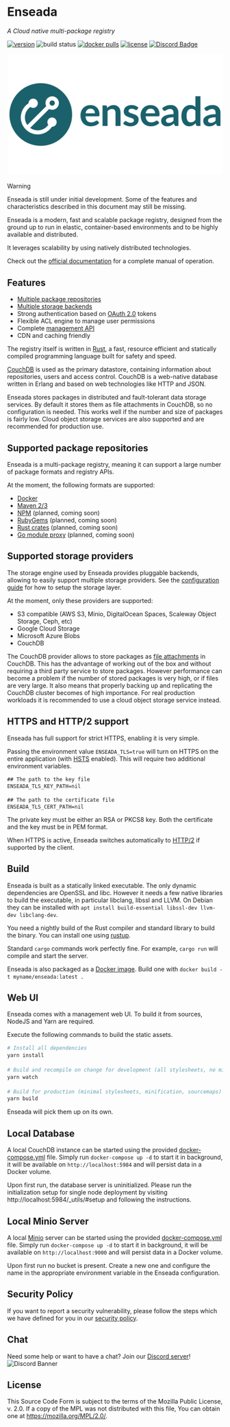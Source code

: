 # Enseada
*A Cloud native multi-package registry*
  
[![version](https://img.shields.io/github/v/release/enseadaio/enseada?sort=semver)](https://github.com/enseadaio/enseada/releases/latest)
![build status](https://github.com/enseadaio/enseada/workflows/master/badge.svg)
[![docker pulls](https://img.shields.io/docker/pulls/enseada/enseada)](https://hub.docker.com/r/enseada/enseada)
[![license](https://img.shields.io/github/license/enseadaio/enseada)](./LICENSE)
[![Discord Badge](https://discordapp.com/api/guilds/667303788532465665/widget.png?style=shield)](https://discord.gg/A34Qt8A)

![logo](./.github/logo-white.png)

>[!WARNING]
>Enseada is still under initial development. Some of the features and characteristics
>described in this document may still be missing. 

Enseada is a modern, fast and scalable package registry, designed from the ground up to run in elastic, container-based environments and to be highly available and distributed.

It leverages scalability by using natively distributed technologies.

Check out the [official documentation](https://docs.enseada.io) for a complete manual of operation.

## Features

- [Multiple package repositories](#supported-package-repositories)
- [Multiple storage backends](#supported-storage-providers)
- Strong authentication based on [OAuth 2.0](https://auth0.com/docs/protocols/oauth2) tokens
- Flexible ACL engine to manage user permissions 
- Complete [management API](https://docs.enseada.io/developers/apis.html)
- CDN and caching friendly

The registry itself is written in [Rust](https://rust-lang.org/), a fast, resource efficient and statically compiled programming language
built for safety and speed.

[CouchDB](https://couchdb.apache.org/) is used as the primary datastore, containing information about
repositories, users and access control. CouchDB is a web-native database written in Erlang and based on web technologies
like HTTP and JSON.

Enseada stores packages in distributed and fault-tolerant data storage services. By default it stores them as file attachments
in CouchDB, so no configuration is needed. This works well if the number and size of packages is fairly low.
Cloud object storage services are also supported and are recommended for production use.


## Supported package repositories

Enseada is a multi-package registry, meaning it can support a large number of package
formats and registry APIs.

At the moment, the following formats are supported:

- [Docker](https://docs.docker.com/registry/spec/api/)
- [Maven 2/3](https://maven.apache.org/guides/introduction/introduction-to-repositories.html)
- [NPM](https://github.com/npm/registry/blob/master/docs/REGISTRY-API.md) (planned, coming soon)
- [RubyGems](https://rubygems.org) (planned, coming soon)
- [Rust crates](https://doc.rust-lang.org/cargo/reference/registries.html) (planned, coming soon)
- [Go module proxy](https://docs.gomods.io/intro/protocol/) (planned, coming soon)

## Supported storage providers

The storage engine used by Enseada provides pluggable backends, allowing to easily support
multiple storage providers.
See the [configuration guide](https://docs.enseada.io/users/configuration.html) for how to setup the storage layer.

At the moment, only these providers are supported:

- S3 compatible (AWS S3, Minio, DigitalOcean Spaces, Scaleway Object Storage, Ceph, etc)
- Google Cloud Storage
- Microsoft Azure Blobs
- CouchDB

The CouchDB provider allows to store packages as [file attachments](https://docs.couchdb.org/en/stable/api/document/attachments.html) in CouchDB.
This has the advantage of working out of the box and without requiring a third party service to store packages. However performance can become a problem
if the number of stored packages is very high, or if files are very large. It also means that properly backing up and replicating the CouchDB cluster
becomes of high importance. For real production workloads it is recommended to use a cloud object storage service instead. 

## HTTPS and HTTP/2 support
Enseada has full support for strict HTTPS, enabling it is very simple.

Passing the environment value `ENSEADA_TLS=true` will turn on
HTTPS on the entire application (with [HSTS](https://en.wikipedia.org/wiki/HTTP_Strict_Transport_Security) enabled). This will require two
additional environment variables.

```.env
## The path to the key file
ENSEADA_TLS_KEY_PATH=nil

## The path to the certificate file
ENSEADA_TLS_CERT_PATH=nil
```

The private key must be either an RSA or PKCS8 key.
Both the certificate and the key must be in PEM format.

When HTTPS is active, Enseada switches automatically to [HTTP/2](https://en.wikipedia.org/wiki/HTTP/2) if supported
by the client.

## Build

Enseada is built as a statically linked executable. The only dynamic dependencies are OpenSSL and libc.
However it needs a few native libraries to build the executable, in particular libclang, libssl and LLVM. On Debian
they can be installed with `apt install build-essential libssl-dev llvm-dev libclang-dev`.
 
You need a nightly build of the Rust compiler and standard library to build the binary. You can install one
using [rustup](https://rustup.rs).

Standard `cargo` commands work perfectly fine. For example, `cargo run` will compile and start the server.

Enseada is also packaged as a [Docker image](https://www.docker.com/r/enseada/enseada). Build one with `docker build -t myname/enseada:latest .`

## Web UI

Enseada comes with a management web UI. To build it from sources, NodeJS and Yarn are required.

Execute the following commands to build the static assets.

```bash
# Install all dependencies
yarn install

# Build and recompile on change for development (all stylesheets, no minification)
yarn watch

# Build for production (minimal stylesheets, minification, sourcemaps)
yarn build
```

Enseada will pick them up on its own.

## Local Database

A local CouchDB instance can be started using the provided [docker-compose.yml](./docker-compose.yml) file.
Simply run `docker-compose up -d` to start it in background, it will be available on `http://localhost:5984` and will
persist data in a Docker volume.

Upon first run, the database server is uninitialized. Please run the initialization setup for 
single node deployment by visiting http://localhost:5984/_utils/#setup and following the instructions.

## Local Minio Server

A local [Minio](https://minio.io) server can be started using the provided [docker-compose.yml](./docker-compose.yml) file.
Simply run `docker-compose up -d` to start it in background, it will be available on `http://localhost:9000` and will
persist data in a Docker volume.

Upon first run no bucket is present. Create a new one and configure the name in the appropriate environment variable 
in the Enseada configuration.

## Security Policy

If you want to report a security vulnerability, please follow the steps which we have defined for you in our [security policy](https://github.com/enseadaio/enseada/security/policy).

## Chat

Need some help or want to have a chat? Join our [Discord server](https://discord.gg/A34Qt8A)!  
![Discord Banner](https://discordapp.com/api/guilds/667303788532465665/widget.png?style=banner2)

## License
This Source Code Form is subject to the terms of the Mozilla Public
License, v. 2.0. If a copy of the MPL was not distributed with this
file, You can obtain one at https://mozilla.org/MPL/2.0/.
